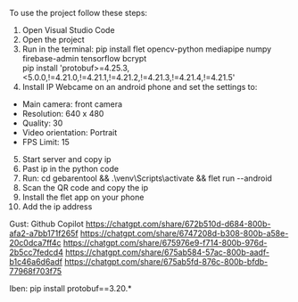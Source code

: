 To use the project follow these steps:

1. Open Visual Studio Code
2. Open the project
3. Run in the terminal: pip install flet opencv-python mediapipe numpy firebase-admin tensorflow bcrypt
   <br>pip install 'protobuf>=4.25.3,<5.0.0,!=4.21.0,!=4.21.1,!=4.21.2,!=4.21.3,!=4.21.4,!=4.21.5'
4. Install IP Webcame on an android phone and set the settings to:
- Main camera: front camera
- Resolution: 640 x 480
- Quality: 30
- Video orientation: Portrait
- FPS Limit: 15
5. Start server and copy ip
6. Past ip in the python code
7. Run: cd gebarentool && .\venv\Scripts\activate && flet run --android
8. Scan the QR code and copy the ip
9. Install the flet app on your phone
10. Add the ip address

Gust:
Github Copilot
https://chatgpt.com/share/672b510d-d684-800b-afa2-a7bb171f265f
https://chatgpt.com/share/6747208d-b308-800b-a58e-20c0dca7ff4c
https://chatgpt.com/share/675976e9-f714-800b-976d-2b5cc7fedcd4
https://chatgpt.com/share/675ab584-57ac-800b-aadf-b1c46a6d6adf
https://chatgpt.com/share/675ab5fd-876c-800b-bfdb-77968f703f75


Iben:
pip install protobuf==3.20.*